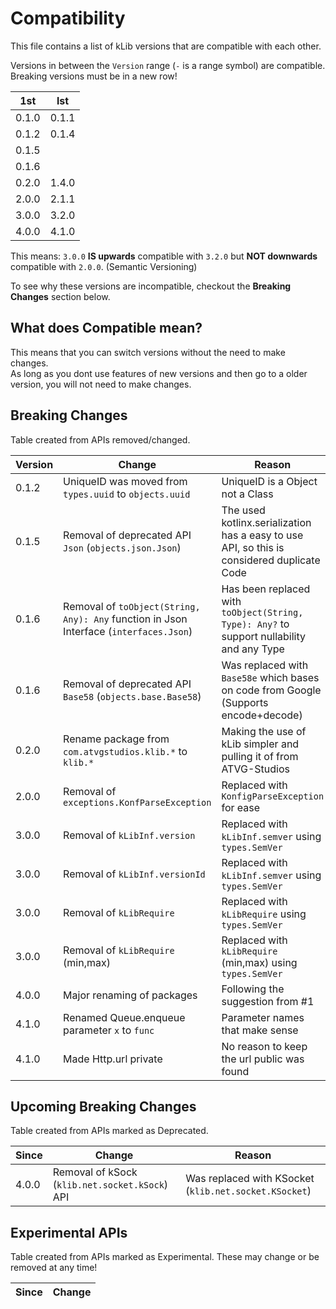 # Compatibility
This file contains a list of kLib versions that are compatible with each other.

Versions in between the `Version` range (`-` is a range symbol) are compatible.  
Breaking versions must be in a new row!

|  1st  |  lst  |
|-------|-------|
| 0.1.0 | 0.1.1 |
| 0.1.2 | 0.1.4 |
| 0.1.5 ||
| 0.1.6 ||
| 0.2.0 | 1.4.0 |
| 2.0.0 | 2.1.1 |
| 3.0.0 | 3.2.0 |
| 4.0.0 | 4.1.0 |

This means: `3.0.0` **IS upwards** compatible with `3.2.0` but **NOT downwards** compatible with `2.0.0`. (Semantic Versioning)

To see why these versions are incompatible, checkout the **Breaking Changes** section below.

## What does Compatible mean?

This means that you can switch versions without the need to make changes.  
As long as you dont use features of new versions and then go to a older version, you will not need to make changes.

## Breaking Changes

Table created from APIs removed/changed.

| Version | Change | Reason |
|---------|--------|--------|
|  0.1.2  | UniqueID was moved from `types.uuid` to `objects.uuid` | UniqueID is a Object not a Class |
|  0.1.5  | Removal of deprecated API `Json` (`objects.json.Json`) | The used kotlinx.serialization has a easy to use API, so this is considered duplicate Code |
|  0.1.6  | Removal of `toObject(String, Any): Any` function in Json Interface (`interfaces.Json`)| Has been replaced with `toObject(String, Type): Any?` to support nullability and any Type|
|  0.1.6  | Removal of deprecated API `Base58` (`objects.base.Base58`) | Was replaced with `Base58e` which bases on code from Google (Supports encode+decode) |
|  0.2.0  | Rename package from `com.atvgstudios.klib.*` to `klib.*` | Making the use of kLib simpler and pulling it of from ATVG-Studios |
|  2.0.0  | Removal of `exceptions.KonfParseException` | Replaced with `KonfigParseException` for ease |
|  3.0.0  | Removal of `kLibInf.version` | Replaced with `kLibInf.semver` using `types.SemVer` |
|  3.0.0  | Removal of `kLibInf.versionId` | Replaced with `kLibInf.semver` using `types.SemVer` |
|  3.0.0  | Removal of `kLibRequire` | Replaced with `kLibRequire` using `types.SemVer` |
|  3.0.0  | Removal of `kLibRequire` (min,max) | Replaced with `kLibRequire` (min,max) using `types.SemVer` |
|  4.0.0  | Major renaming of packages | Following the suggestion from #1 |
|  4.1.0  | Renamed Queue.enqueue parameter `x` to `func` | Parameter names that make sense |
|  4.1.0  | Made Http.url private | No reason to keep the url public was found |

## Upcoming Breaking Changes

Table created from APIs marked as Deprecated.

| Since | Change | Reason |
|-------|--------|--------|
| 4.0.0 | Removal of kSock (`klib.net.socket.kSock`) API | Was replaced with KSocket (`klib.net.socket.KSocket`) |

## Experimental APIs

Table created from APIs marked as Experimental. These may change or be removed at any time!

| Since | Change |
|-------|--------|
